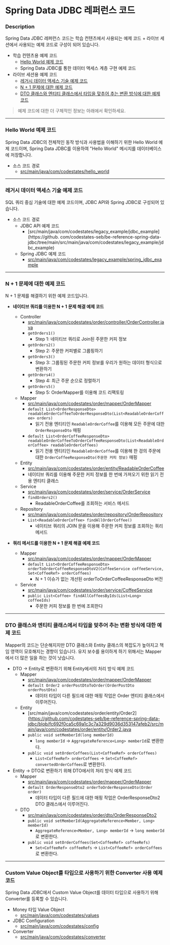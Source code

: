 # Spring Data JDBC 레퍼런스 코드

### Description
Spring Data JDBC 레퍼런스 코드는 학습 컨텐츠에서 사용되는 예제 코드 + 라이브 세션에서 사용되는 예제 코드로 구성이 되어 있습니다.
* 학습 컨텐츠용 예제 코드
  * [Hello World 예제 코드](#hello-world-예제-코드)
  * Spring Data JDBC를 통한 데이터 액세스 계층 구현 예제 코드
* 라이브 세션용 예제 코드
  * [레거시 데이터 액세스 기술 예제 코드](#레거시-데이터-액세스-기술-예제-코드)
  * [N + 1 문제에 대한 예제 코드](#n--1-문제에-대한-예제-코드)
  * [DTO 클래스와 엔티티 클래스에서 타입을 맞추어 추는 변환 방식에 대한 예제 코드](#DTO-클래스와-엔티티-클래스에서-타입을-맞추어-추는-변환-방식에-대한-예제-코드)
  
> 예제 코드에 대한 더 구체적인 정보는 아래에서 확인하세요.

---

### Hello World 예제 코드
Spring Data JDBC의 전체적인 동작 방식과 사용법을 이해하기 위한 Hello World 예제 코드이며, Spring Data JDBC를 이용하여 "Hello World" 메시지를 데이터베이스에 저장합니다.

* 소스 코드 경로
  * [src/main/java/com/codestates/hello_world](https://github.com/codestates-seb/be-reference-spring-data-jdbc/tree/main/src/main/java/com/codestates/hello_world)

---

### 레거시 데이터 액세스 기술 예제 코드
SQL 쿼리 중심 기술에 대한 예제 코드이며, JDBC API와 Spring JDBC로 구성되어 있습니다.
* 소스 코드 경로
  * JDBC API 예제 코드
    * [src/main/java/com/codestates/legacy_example/jdbc_example](https://github.
      com/codestates-seb/be-reference-spring-data-jdbc/tree/main/src/main/java/com/codestates/legacy_example/jdbc_example)
  * Spring JDBC 예제 코드
    * [src/main/java/com/codestates/legacy_example/spring_jdbc_example](https://github.com/codestates-seb/be-reference-spring-data-jdbc/tree/main/src/main/java/com/codestates/legacy_example/spring_jdbc_example)

---

### N + 1 문제에 대한 예제 코드
N + 1 문제를 해결하기 위한 예제 코드입니다.
* **네이티브 쿼리를 이용한 N + 1 문제 해결 예제 코드**
  * Controller
    * [src/main/java/com/codestates/order/controller/OrderController.java](https://github.com/codestates-seb/be-reference-spring-data-jdbc/blob/fc692f0ca5c69a1c3c7a329d9036d353147afeb2/src/main/java/com/codestates/order/controller/OrderController.java)
    * `getOrders1()`
      * Step 1: 네이티브 쿼리로 Join된 주문한 커피 정보
    * `getOrders2()`
      * Step 2: 주문한 커피별로 그룹핑하기
    * `getOrders3()`
      * Step 3: 그룹핑된 주문한 커피 정보를 우리가 원하는 데이터 형식으로 변환하기
    * `getOrders4()`
      * Step 4: 최근 주문 순으로 정렬하기
    * `getOrders5()`
      * Step 5: OrderMapper를 이용해 코드 리팩토링
  * Mapper
    * [src/main/java/com/codestates/order/mapper/OrderMapper](https://github.com/codestates-seb/be-reference-spring-data-jdbc/blob/fc692f0ca5c69a1c3c7a329d9036d353147afeb2/src/main/java/com/codestates/order/mapper/OrderMapper.java)
    * `default List<OrderResponseDto> readableOrderCoffeeToOrderResponseDto(List<ReadableOrderCoffee> orders)`
      * 읽기 전용 엔티티인 `ReadableOrderCoffee`를 이용해 모든 주문에 대한 `OrderResponseDto` 매핑
    * `default List<OrderCoffeeResponseDto> readableOrderCoffeeToOrderCoffeeResponseDto(List<ReadableOrderCoffee> readableOrderCoffees)`
      * 읽기 전용 엔티티인 `ReadableOrderCoffee`를 이용해 한 겅의 주문에 대한 `OrderCoffeeResponseDto(주문한 커피 정보)` 매핑
  * Entity
    * [src/main/java/com/codestates/order/entity/ReadableOrderCoffee](https://github.com/codestates-seb/be-reference-spring-data-jdbc/blob/fc692f0ca5c69a1c3c7a329d9036d353147afeb2/src/main/java/com/codestates/order/entity/ReadableOrderCoffee.java)
    * 네이티브 쿼리를 이용해 주문한 커피 정보를 한 번에 가져오기 위한 읽기 전용 엔티티 클래스
  * Service
    * [src/main/java/com/codestates/order/service/OrderService](https://github.com/codestates-seb/be-reference-spring-data-jdbc/blob/fc692f0ca5c69a1c3c7a329d9036d353147afeb2/src/main/java/com/codestates/order/service/OrderService.java)
    * `findOrders2()`
      * ReadableOrderCoffee를 조회하는 서비스 메서드
  * Repository
    * [src/main/java/com/codestates/order/repository/OrderRepository](https://github.com/codestates-seb/be-reference-spring-data-jdbc/blob/fc692f0ca5c69a1c3c7a329d9036d353147afeb2/src/main/java/com/codestates/order/repository/OrderRepository.java)
    * `List<ReadableOrderCoffee> findAllOrderCoffee()`
      * 네이티브 쿼리의 JOIN 문을 이용해 주문한 커피 정보를 조회하는 쿼리 메서드
        
* **쿼리 메서드를 이용한 N + 1 문제 해결 예제 코드**
  * Mapper
    * [src/main/java/com/codestates/order/mapper/OrderMapper](https://github.com/codestates-seb/be-reference-spring-data-jdbc/blob/fc692f0ca5c69a1c3c7a329d9036d353147afeb2/src/main/java/com/codestates/order/mapper/OrderMapper.java)
    * `default List<OrderCoffeeResponseDto> orderToOrderCoffeeResponseDtoV2(CoffeeService coffeeService,
      Set<CoffeeRef> orderCoffees)`
      * N + 1 이슈가 없는 개선된 orderToOrderCoffeeResponseDto 버전
  * Service
    * [src/main/java/com/codestates/order/service/CoffeeService](https://github.com/codestates-seb/be-reference-spring-data-jdbc/blob/fc692f0ca5c69a1c3c7a329d9036d353147afeb2/src/main/java/com/codestates/coffee/service/CoffeeService.java)
    * `public List<Coffee> findAllCoffeesByIds(List<Long> coffeeIds)`
      * 주문한 커피 정보를 한 번에 조회한다

---

### DTO 클래스와 엔티티 클래스에서 타입을 맞추어 추는 변환 방식에 대한 예제 코드
Mapper의 코드는 단순해지지만 DTO 클래스와 Entity 클래스의 복잡도가 높아지고 책임 영역이 모호해지는 경향이 있습니다. 유지 보수를 용이하게 하기 위해서는 Mapper에서 더 많은 일을 하는 것이 낫습니다.
* DTO -> Entity로 변환하기 위해 Entity에서의 처리 방식 예제 코드
  * Mapper
    * [src/main/java/com/codestates/order/mapper/OrderMapper](https://github.com/codestates-seb/be-reference-spring-data-jdbc/blob/fc692f0ca5c69a1c3c7a329d9036d353147afeb2/src/main/java/com/codestates/order/mapper/OrderMapper.java)
    * `default Order2 orderPostDtoToOrder(OrderPostDto orderPostDto)`
      * 데이터 타입이 다른 필드에 대한 매핑 작업은 Order 엔티티 클래스에서 이루어진다.
  * Entity
    * [src/main/java/com/codestates/order/entity/Order2](https://github.com/codestates-seb/be-reference-spring-data-jdbc/blob/fc692f0ca5c69a1c3c7a329d9036d353147afeb2/src/main/java/com/codestates/order/entity/Order2.java
    * `public void setMemberId(long memberId)`
      * `long memberId` -> `AggregateReference<Long> memberId`로 변환한다.
    * `public void setOrderCoffees(List<CoffeeRef> orderCoffees)`
      * `List<CoffeeRef> orderCoffees` -> `Set<CoffeeRef> convertedOrderCoffees`로 변환한다.
* Entity -> DTO로 변환하기 위해 DTO에서의 처리 방식 예제 코드
  * Mapper
    * [src/main/java/com/codestates/order/mapper/OrderMapper](https://github.com/codestates-seb/be-reference-spring-data-jdbc/blob/fc692f0ca5c69a1c3c7a329d9036d353147afeb2/src/main/java/com/codestates/order/mapper/OrderMapper.java)
    * `default OrderResponseDto2 orderToOrderResponseDto(Order order)`
      * 데이터 타입이 다른 필드에 대한 매핑 작업은 OrderResponseDto2 DTO 클래스에서 이루어진다.
  * DTO
    * [src/main/java/com/codestates/order/dto/OrderResponseDto2](https://github.com/codestates-seb/be-reference-spring-data-jdbc/blob/8babfcc9e78a9c8594f88ab477988aa01f15fe5d/src/main/java/com/codestates/order/dto/OrderResponseDto2.java)
    * `public void setMemberId(AggregateReference<Member, Long> memberId)`
      * `AggregateReference<Member, Long> memberId` -> `long memberId`로 변환한다.
    * `public void setOrderCoffees(Set<CoffeeRef> coffeeRefs)`
      * `Set<CoffeeRef> coffeeRefs` -> `List<CoffeeRef> orderCoffees`로 변환한다.

---

### Custom Value Object를 타입으로 사용하기 위한 Converter 사용 예제 코드
Spring Data JDBC에서 Custom Value Object를 데이터 타입으로 사용하기 위해 Converter를 등록할 수 있습니다.
* Money 타입 Value Object
  * [src/main/java/com/codestates/values](https://github.com/codestates-seb/be-reference-spring-data-jdbc/tree/main/src/main/java/com/codestates/values)
* JDBC Configuration
  * [src/main/java/com/codestates/config](https://github.com/codestates-seb/be-reference-spring-data-jdbc/tree/main/src/main/java/com/codestates/config)
* Converter
  * [src/main/java/com/codestates/converter](https://github.com/codestates-seb/be-reference-spring-data-jdbc/tree/main/src/main/java/com/codestates/converter)
